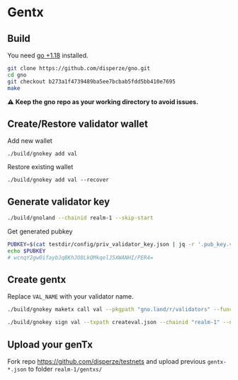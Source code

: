 # Gentx

## Build

You need [go +1.18](https://go.dev/dl/) installed.

```sh
git clone https://github.com/disperze/gno.git
cd gno
git checkout b273a1f4739489ba5ee7bcbab5fdd5bb410e7695
make

```

:warning: **Keep the gno repo as your working directory to avoid issues.**

## Create/Restore validator wallet

Add new wallet
```
./build/gnokey add val

```

Restore existing wallet
```
./build/gnokey add val --recover

```

## Generate validator key

```sh
./build/gnoland --chainid realm-1 --skip-start

```

Get generated pubkey
```sh
PUBKEY=$(cat testdir/config/priv_validator_key.json | jq -r '.pub_key.value')
echo $PUBKEY
# wcnqY2gw0ifaybJqBKhJO8LkQMkqelJ5XWANHI/PER4=
```

## Create gentx

Replace `VAL_NAME` with your validator name. 
```sh
./build/gnokey maketx call val --pkgpath "gno.land/r/validators" --func CreateValidator --args "VAL_NAME" --args $PUBKEY --send 10000000ugnot  --gas-fee 1ugnot --gas-wanted 2000000 > createval.json

./build/gnokey sign val --txpath createval.json --chainid "realm-1" --number 0 --sequence 0 > gentx-$(date +%s).json

```

## Upload your genTx

Fork repo https://github.com/disperze/testnets and upload previous `gentx-*.json` to folder 
`realm-1/gentxs/`


